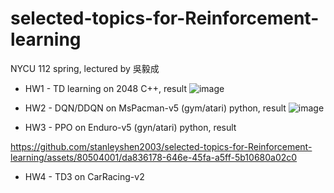 # selected-topics-for-Reinforcement-learning
NYCU 112 spring, lectured by 吳毅成

- HW1 - TD learning on 2048
  C++, result
  ![image](https://github.com/stanleyshen2003/selected-topics-for-Reinforcement-learning/assets/80504001/0181bc8e-4b09-4260-b646-228311df347a)

- HW2 - DQN/DDQN on MsPacman-v5 (gym/atari)
  python, result
  ![image](https://github.com/stanleyshen2003/selected-topics-for-Reinforcement-learning/assets/80504001/75b06d3d-ff74-4f75-8879-bb5a26217ed0)

- HW3 - PPO on Enduro-v5 (gyn/atari)
  python, result
  
https://github.com/stanleyshen2003/selected-topics-for-Reinforcement-learning/assets/80504001/da836178-646e-45fa-a5ff-5b10680a02c0


- HW4 - TD3 on CarRacing-v2

